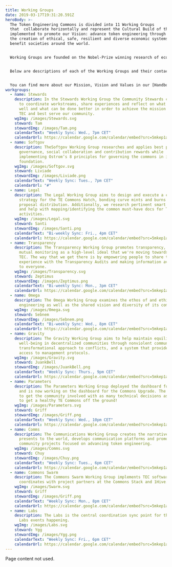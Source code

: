 ```yaml
---
title: Working Groups
date: 2019-03-17T19:31:20.591Z
heroBody: >-
  The Token Engineering Commons is divided into 11 Working Groups
  that  collaborate horizontally and represent the Cultural Build of the TEC,
  implemented to promote our Vision: advance token engineering through enabling
  the creation of ethical, safe, resilient and diverse economic systems to
  benefit societies around the world. 


  Working Groups are founded on the Nobel-Prize winning research of economist Elinor Ostrom, who developed 8 principles to effectively govern a commons through decentralization. 


  Below are descriptions of each of the Working Groups and their contact information. 


  You can find more about our Mission, Vision and Values in our [Handbook](https://token-engineering-commons.gitbook.io/) and [Forum](https://forum.tecommons.org/).
workgroups:
  - name: Stewards
    description: In the Stewards Working Group the Community Stewards come together
      to coordinate workstreams, share experiences and reflect on what is going
      well and what can be done better in order to achieve the mission of the
      TEC and best serve our community.
    wgImg: /images/Stewards.svg
    steward: Tam
    stewardImg: /images/Tam.png
    calendarText: "Weekly Sync: Wed., 7pm CET"
    calendarUrl: https://calendar.google.com/calendar/embed?src=5mkep1ad1j860k6g7i7fr8plq0%40group.calendar.google.com
  - name: Softgov
    description: TheSoftgov Working Group researches and applies best practices for
      governance, social collaboration and contribution rewards while
      implementing Ostrom’s 8 principles for governing the commons in its
      foundation.
    wgImg: /images/Softgov.svg
    steward: Liviade
    stewardImg: /images/Liviade.png
    calendarText: "Weekly Sync: Tues., 7pm CET"
    calendarUrl: "#"
  - name: Legal
    description: The Legal Working Group aims to design and execute a coherent legal
      strategy for the TE Commons Hatch, bonding curve mints and burns and
      proposal distribution. Additionally, we research pertinent smart contracts
      and help with mapping/identifying the common must-have docs for TE
      activities.
    wgImg: /images/Legal.svg
    steward: Santi
    stewardImg: /images/Santi.png
    calendarText: "Bi-weekly Sync: Fri., 4pm CET"
    calendarUrl: https://calendar.google.com/calendar/embed?src=5mkep1ad1j860k6g7i7fr8plq0%40group.calendar.google.com
  - name: Transparency
    description: The Transparency Working Group promotes transparency, openness and
      mutual monitoring as a high-level ideal that we're moving towards at the
      TEC. The way that we get there is by empowering people to share this
      experience with the Transparency Audits and making information available
      to everyone.
    wgImg: /images/Transparency.svg
    steward: Zeptimus
    stewardImg: /images/Zeptimus.png
    calendarText: "Bi-weekly Sync: Mon., 3pm CET"
    calendarUrl: https://calendar.google.com/calendar/embed?src=5mkep1ad1j860k6g7i7fr8plq0%40group.calendar.google.com
  - name: 0mega
    description: The 0mega Working Group examines the ethos of and ethics in token
      engineering as well as the shared vision and diversity of its communities.
    wgImg: /images/0mega.svg
    steward: Sebnem
    stewardImg: /images/Sebnem.png
    calendarText: "Bi-weekly Sync: Wed., 8pm CET"
    calendarUrl: https://calendar.google.com/calendar/embed?src=5mkep1ad1j860k6g7i7fr8plq0%40group.calendar.google.com
  - name: Gravity
    description: The Gravity Working Group aims to help maintain equilibrium and
      well-being in decentralized communities through nonviolent communication,
      transformational approach to conflicts, and a system that provides easy
      access to management protocols.
    wgImg: /images/Gravity.svg
    steward: JuankBell
    stewardImg: /images/JuankBell.png
    calendarText: "Weekly Sync: Thurs., 9pm CET"
    calendarUrl: https://calendar.google.com/calendar/embed?src=5mkep1ad1j860k6g7i7fr8plq0%40group.calendar.google.com
  - name: Parameters
    description: The Parameters Working Group deployed the dashboard for the Hatch
      and is now working on the dashboard for the Commons Upgrade. The goal is
      to get the community involved with as many technical decisions as possible
      to get a healthy TE Commons off the ground!
    wgImg: /images/Parameters.svg
    steward: Griff
    stewardImg: /images/Griff.png
    calendarText: "Weekly Sync: Wed., 10pm CET"
    calendarUrl: https://calendar.google.com/calendar/embed?src=5mkep1ad1j860k6g7i7fr8plq0%40group.calendar.google.com
  - name: Comms
    description: The Communications Working Group creates the narratives TEC
      presents to the world, develops communication platforms and promotes
      community projects focused on advancing token engineering.
    wgImg: /images/Comms.svg
    steward: Chuy
    stewardImg: /images/Chuy.png
    calendarText: "Weekly Sync: Tues., 6pm CET"
    calendarUrl: https://calendar.google.com/calendar/embed?src=5mkep1ad1j860k6g7i7fr8plq0%40group.calendar.google.com
  - name: Commons Swarm
    description: The Commons Swarm Working Group implements TEC software and
      coordinates with project partners at the Commons Stack and 1Hive.
    wgImg: /images/Swarm.svg
    steward: Griff
    stewardImg: /images/Griff.png
    calendarText: "Weekly Sync: Mon., 8pm CET"
    calendarUrl: https://calendar.google.com/calendar/embed?src=5mkep1ad1j860k6g7i7fr8plq0%40group.calendar.google.com
  - name: Labs
    description: The Labs is the central coordination sync point for the many TEC
      Labs events happening.
    wgImg: /images/Labs.svg
    steward: Ygg
    stewardImg: /images/Ygg.png
    calendarText: "Weekly Sync: Fri., 6pm CET"
    calendarUrl: https://calendar.google.com/calendar/embed?src=5mkep1ad1j860k6g7i7fr8plq0%40group.calendar.google.com
---
```


Page content not used.
